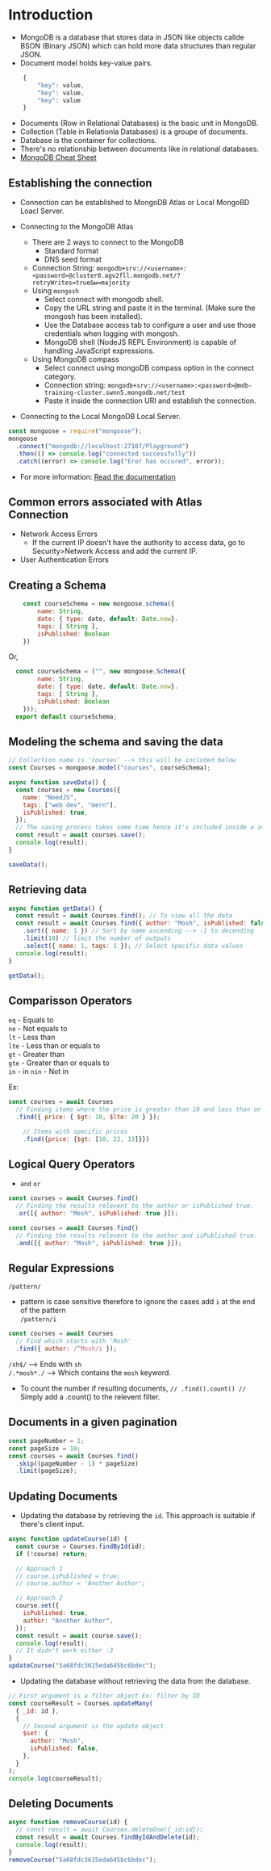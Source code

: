 # Introduction

- MongoDB is a database that stores data in JSON like objects callde BSON (Binary JSON) which can hold more data structures than regular JSON.
- Document model holds key-value pairs.

```javascript
    {
        "key": value,
        "key": value,
        "key": value
    }
```

- Documents (Row in Relational Databases) is the basic unit in MongoDB.
- Collection (Table in Relationla Databases) is a groupe of documents.
- Database is the container for collections.
- There's no relationship between documents like in relational databases.
- [MongoDB Cheat Sheet](./MongoDB%20Cheat%20Sheet.pdf)

## Establishing the connection

- Connection can be established to MongoDB Atlas or Local MongoBD Loacl Server.
- Connecting to the MongoDB Atlas

  - There are 2 ways to connect to the MongoDB
    - Standard format
    - DNS seed format
  - Connection String: `mongodb+srv://<username>:<password>@cluster0.agv2fll.mongodb.net/?retryWrites=true&w=majority`
  - Using `mongosh`
    - Select connect with mongodb shell.
    - Copy the URL string and paste it in the terminal. (Make sure the mongosh has been installed).
    - Use the Database access tab to configure a user and use those credentials when logging with mongosh.
    - MongoDB shell (NodeJS REPL Environment) is capable of handling JavaScript expressions.
  - Using MongoDB compass
    - Select connect using mongoDB compass option in the connect category.
    - Connection string: `mongodb+srv://<username>:<password>@mdb-training-cluster.swnn5.mongodb.net/test`
    - Paste it inside the connection URI and establish the connection.

- Connecting to the Local MongoDB Local Server.

```javascript
const mongoose = require("mongoose");
mongoose
  .connect("mongodb://localhost:27107/Playground")
  .then(() => console.log("connected successfully"))
  .catch((error) => console.log("Eror has occured", error));
```

- For more information: [Read the documentation](https://www.mongodb.com/docs/drivers/node/current/)

## Common errors associated with Atlas Connection

- Network Access Errors
  - If the current IP doesn't have the authority to access data, go to Security>Network Access and add the current IP.
- User Authentication Errors

## Creating a Schema

```javascript
    const courseSchema = new mongoose.schema({
        name: String,
        date: { type: date, default: Date.now}.
        tags: [ String ],
        isPublished: Boolean
    })
```

Or,

```javascript
  const courseSchema = ("", new mongoose.Schema({
        name: String,
        date: { type: date, default: Date.now}.
        tags: [ String ],
        isPublished: Boolean
    }));
  export default courseSchema;
```

## Modeling the schema and saving the data

```javascript
// Collection name is 'courses' --> this will be included below
const Courses = mongoose.model("courses", courseSchema);
```

```javascript
async function saveData() {
  const courses = new Courses({
    name: "NoedJS",
    tags: ["web dev", "mern"],
    isPublished: true,
  });
  // The saving process takes some time hence it's included inside a async operation
  const result = await courses.save();
  console.log(result);
}

saveData();
```

## Retrieving data

```javascript
async function getData() {
  const result = await Courses.find(); // To view all the data
  const result = await Courses.find({ author: "Mosh", isPublished: false }) // To view data with above contents
    .sort({ name: 1 }) // Sort by name ascending --> -1 to decending
    .limit(10) // limit the number of outputs
    .select({ name: 1, tags: 1 }); // Select specific data values
  console.log(result);
}

getData();
```

## Comparisson Operators

`eq` - Equals to  
`ne` - Not equals to  
`lt` - Less than  
`lte` - Less than or equals to  
`gt` - Greater than  
`gte` - Greater than or equals to  
`in` - in
`nin` - Not in

Ex:

```javascript
const courses = await Courses
  // Finding items where the price is greater than 10 and less than or equlas to 20
  .find({ price: { $gt: 10, $lte: 20 } });
```

```javascript
    // Items with specific prices
    .find({price: {$gt: [10, 22, 13]}})
```

## Logical Query Operators

- `and` `or`

```javascript
const courses = await Courses.find()
  // Finding the results relevent to the aothor or isPublished true.
  .or([{ author: "Mosh", isPublished: true }]);
```

```javascript
const courses = await Courses.find()
  // Finding the results relevent to the aothor and isPublished true.
  .and([{ author: "Mosh", isPublished: true }]);
```

## Regular Expressions

`/pattern/`

- pattern is case sensitive therefore to ignore the cases add `i` at the end of the pattern  
  `/pattern/i`

```javascript
const courses = await Courses
  // Find which starts with 'Mosh'
  .find({ author: /^Mosh/i });
```

`/sh$/` --> Ends with `sh`  
`/.*mosh*./` --> Which contains the `mosh` keyword.

- To count the number if resulting documents,
  `// .find().count() //` Simply add a .count() to the relevent filter.

## Documents in a given pagination

```javascript
const pageNumber = 2;
const pageSize = 10;
const courses = await Courses.find()
  .skip((pageNumber - 1) * pageSize)
  .limit(pageSize);
```

## Updating Documents

- Updating the database by retrieving the `id`. This approach is suitable if there's client input.

```javascript
async function updateCourse(id) {
  const course = Courses.findById(id);
  if (!course) return;

  // Approach 1
  // course.isPublished = true;
  // course.author = 'Another Author';

  // Approach 2
  course.set({
    isPublished: true,
    author: "Another Author",
  });
  const result = await course.save();
  console.log(result);
  // It didn't work either :3
}
updateCourse("5a68fdc3615eda645bc6bdec");
```

- Updating the database without retrieving the data from the database.

```javascript
// First argument is a filter object Ex: filter by ID
const courseResult = Courses.updateMany(
  { _id: id },
  {
    // Second argument is the update object
    $set: {
      author: "Mosh",
      isPublished: false,
    },
  }
);
console.log(courseResult);
```

## Deleting Documents

```javascript
async function removeCourse(id) {
  // const result = await Courses.deleteOne({_id:id});
  const result = await Courses.findByIdAndDelete(id);
  console.log(result);
}
removeCourse("5a68fdc3615eda645bc6bdec");
```
